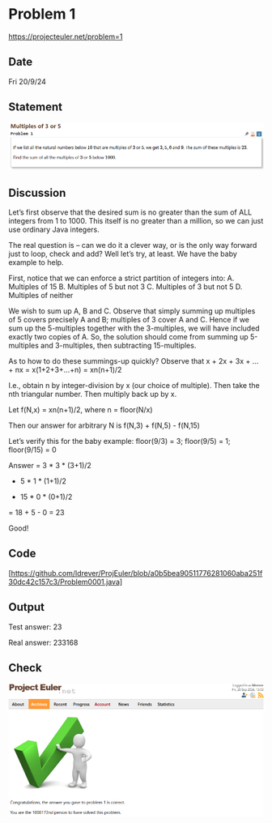 # Problem 1
https://projecteuler.net/problem=1

## Date
Fri 20/9/24

## Statement
![statement](Problem0001_statement.png)

## Discussion
Let’s first observe that the desired sum is no greater than the sum of ALL integers from 1 to 1000. This itself is no greater than a million, so we can just use ordinary Java integers.


The real question is – can we do it a clever way, or is the only way forward just to loop, check and add? Well let’s try, at least. We have the baby example to help.


First, notice that we can enforce a strict partition of integers into:
A.	Multiples of 15
B.	Multiples of 5 but not 3
C.	Multiples of 3 but not 5
D.	Multiples of neither

We wish to sum up A, B and C. Observe that simply summing up multiples of 5 covers precisely A and B; multiples of 3 cover A and C. Hence if we sum up the 5-multiples together with the 3-multiples, we will have included exactly two copies of A. So, the solution should come from summing up 5-multiples and 3-multiples, then subtracting 15-multiples.

As to how to do these summings-up quickly? Observe that x + 2x + 3x + … + nx = x(1+2+3+…+n) = xn(n+1)/2

I.e., obtain n by integer-division by x (our choice of multiple). Then take the nth triangular number. Then multiply back up by x.

Let f(N,x) = xn(n+1)/2, where n = floor(N/x)

Then our answer for arbitrary N is f(N,3) + f(N,5) - f(N,15)

Let’s verify this for the baby example: floor(9/3) = 3; floor(9/5) = 1; floor(9/15) = 0

Answer =
   3 * 3 * (3+1)/2
+ 5 * 1 * (1+1)/2
- 15 * 0 * (0+1)/2

= 18 + 5 - 0 = 23

Good!

## Code
[https://github.com/ldrever/ProjEuler/blob/a0b5bea90511776281060aba251f30dc42c157c3/Problem0001.java]

## Output
Test answer: 23

Real answer: 233168

## Check
![tick](Problem0001_tick.png)